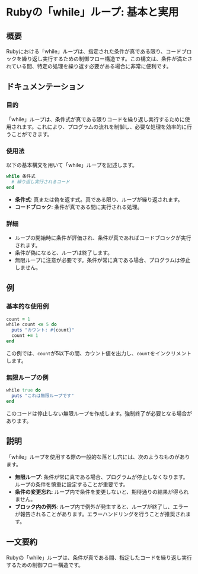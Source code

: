<!--
Meta Description: # Rubyの「while」ループ: 基本と実用 ## 概要 Rubyにおける「while」ループは、指定された条件が真である限り、コードブロックを繰り返し実行するための制御フロー構造です。この構文は、条件が満たされている間、特定の処理を繰り返す必要がある場合に非常に便利です。 ## ドキュメンテー...
Meta Keywords: while, count, ループは, ruby, end
-->

# Rubyの「while」ループ: 基本と実用

## 概要
Rubyにおける「while」ループは、指定された条件が真である限り、コードブロックを繰り返し実行するための制御フロー構造です。この構文は、条件が満たされている間、特定の処理を繰り返す必要がある場合に非常に便利です。

## ドキュメンテーション
### 目的
「while」ループは、条件式が真である限りコードを繰り返し実行するために使用されます。これにより、プログラムの流れを制御し、必要な処理を効率的に行うことができます。

### 使用法
以下の基本構文を用いて「while」ループを記述します。

```ruby
while 条件式
  # 繰り返し実行されるコード
end
```

- **条件式**: 真または偽を返す式。真である限り、ループが繰り返されます。
- **コードブロック**: 条件が真である間に実行される処理。

### 詳細
- ループの開始時に条件が評価され、条件が真であればコードブロックが実行されます。
- 条件が偽になると、ループは終了します。
- 無限ループに注意が必要です。条件が常に真である場合、プログラムは停止しません。

## 例
### 基本的な使用例

```ruby
count = 1
while count <= 5 do
  puts "カウント: #{count}"
  count += 1
end
```
この例では、`count`が5以下の間、カウント値を出力し、`count`をインクリメントします。

### 無限ループの例

```ruby
while true do
  puts "これは無限ループです"
end
```
このコードは停止しない無限ループを作成します。強制終了が必要となる場合があります。

## 説明
「while」ループを使用する際の一般的な落とし穴には、次のようなものがあります。

- **無限ループ**: 条件が常に真である場合、プログラムが停止しなくなります。ループの条件を慎重に設定することが重要です。
- **条件の変更忘れ**: ループ内で条件を変更しないと、期待通りの結果が得られません。
- **ブロック内の例外**: ループ内で例外が発生すると、ループが終了し、エラーが報告されることがあります。エラーハンドリングを行うことが推奨されます。

## 一文要約
Rubyの「while」ループは、条件が真である間、指定したコードを繰り返し実行するための制御フロー構造です。